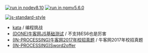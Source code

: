 [![run in nodev8.10](https://img.shields.io/badge/NODE-v8.10.0-green.svg?style=flat-square)]() [![run in npmv5.6.0](https://img.shields.io/badge/NPM-v5.6.0-green.svg?style=flat-square)]()

[![js-standard-style](https://cdn.rawgit.com/feross/standard/master/badge.svg)](https://github.com/feross/standard)



* [kata](www.codewars.com) / 编程挑战
* [(DONE)牛客网JS基础测试](https://www.nowcoder.com/activity/oj) / 不支持ES6也是厉害
* [(IN-PROCESSING)牛客网2017年校招真题](https://www.nowcoder.com/practice/4faa2d4849fa4627aa6d32a2e50b5b25?tpId=85&tqId=29897&rp=1&ru=/activity/oj&qru=/ta/2017test/question-ranking) / 牛客网2017年校招真题
* [(IN-PROCESSING)Sword2offer]()
